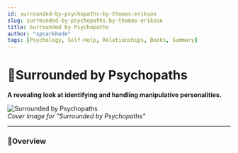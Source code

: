 ```yaml
---
id: surrounded-by-psychopaths-by-thomas-erikson
slug: surrounded-by-psychopaths-by-thomas-erikson
title: Surrounded by Psychopaths
author: "spnarkhede"
tags: [Psychology, Self-Help, Relationships, Books, Summary]
---
```


# 📒Surrounded by Psychopaths

**A revealing look at identifying and handling manipulative personalities.**

![Surrounded by Psychopaths](/books/covers/surroundedByPsychopaths.jpg)  
*Cover image for "Surrounded by Psychopaths"*

---

### 📖Overview